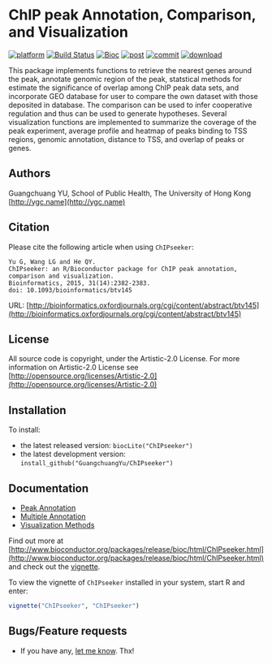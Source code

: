 # ChIP peak Annotation, Comparison, and Visualization #

<!--[![Build Status](https://travis-ci.org/GuangchuangYu/ChIPseeker.svg?branch=master)](https://travis-ci.org/GuangchuangYu/ChIPseeker)-->
[![platform](http://www.bioconductor.org/shields/availability/devel/ChIPseeker.svg)](http://www.bioconductor.org/packages/devel/bioc/html/ChIPseeker.html#archives)
[![Build Status](http://www.bioconductor.org/shields/build/devel/bioc/ChIPseeker.svg)](http://bioconductor.org/checkResults/devel/bioc-LATEST/ChIPseeker/)
[![Bioc](http://www.bioconductor.org/shields/years-in-bioc/ChIPseeker.svg)](http://www.bioconductor.org/packages/devel/bioc/html/ChIPseeker.html#since)
[![post](http://www.bioconductor.org/shields/posts/ChIPseeker.svg)](https://support.bioconductor.org/t/ChIPseeker/)
[![commit](http://www.bioconductor.org/shields/commits/bioc/ChIPseeker.svg)](http://www.bioconductor.org/packages/devel/bioc/html/ChIPseeker.html#svn_source)
[![download](http://www.bioconductor.org/shields/downloads/ChIPseeker.svg)](http://bioconductor.org/packages/stats/bioc/ChIPseeker.html)


This package implements functions to retrieve the nearest genes around the peak, annotate genomic region of the peak, statstical methods for estimate the significance of overlap among ChIP peak data sets, and incorporate GEO database for user to compare the own dataset with those deposited in database. The comparison can be used to infer cooperative regulation and thus can be used to generate hypotheses. Several visualization functions are implemented to summarize the coverage of the peak experiment, average profile and heatmap of peaks binding to TSS regions, genomic annotation, distance to TSS, and overlap of peaks or genes.

## Authors ##

Guangchuang YU, School of Public Health, The University of Hong Kong [http://ygc.name](http://ygc.name)

## Citation ##

Please cite the following article when using `ChIPseeker`:

```
Yu G, Wang LG and He QY.
ChIPseeker: an R/Bioconductor package for ChIP peak annotation, comparison and visualization.
Bioinformatics, 2015, 31(14):2382-2383.
doi: 10.1093/bioinformatics/btv145
```

URL: [http://bioinformatics.oxfordjournals.org/cgi/content/abstract/btv145](http://bioinformatics.oxfordjournals.org/cgi/content/abstract/btv145)

## License ##

All source code is copyright, under the Artistic-2.0 License.
For more information on Artistic-2.0 License see [http://opensource.org/licenses/Artistic-2.0](http://opensource.org/licenses/Artistic-2.0)

## Installation ##

To install:
 * the latest released version:
   `biocLite("ChIPseeker")`
 * the latest development version:
   `install_github("GuangchuangYu/ChIPseeker")`

## Documentation ##

+ [Peak Annotation](http://ygc.name/2014/04/13/chipseeker-for-chip-peak-annotation/)
+ [Multiple Annotation](http://ygc.name/2014/10/01/multiple-annotation-in-chipseeker/)
+ [Visualization Methods](http://ygc.name/2014/04/30/visualization-methods-in-chipseeker/)

Find out more at [http://www.bioconductor.org/packages/release/bioc/html/ChIPseeker.html](http://www.bioconductor.org/packages/release/bioc/html/ChIPseeker.html) and check out the [vignette](http://www.bioconductor.org/packages/release/bioc/vignettes/ChIPseeker/inst/doc/ChIPseeker.pdf).

To view the vignette of `ChIPseeker` installed in your system, start R and enter:
```r
vignette("ChIPseeker", "ChIPseeker")
```

## Bugs/Feature requests ##

 - If you have any, [let me know](https://github.com/GuangchuangYu/ChIPseeker/issues). Thx!


